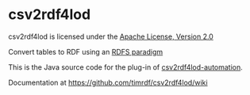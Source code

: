 # csv2rdf4lod
csv2rdf4lod is licensed under the [Apache License, Version 2.0](https://github.com/timrdf/csv2rdf4lod-automation/wiki/License)

Convert tables to RDF using an [RDFS paradigm](https://github.com/timrdf/csv2rdf4lod-automation/wiki/conversion%3AEnhancement)

This is the Java source code for the plug-in of [csv2rdf4lod-automation](https://github.com/timrdf/csv2rdf4lod-automation/wiki).

Documentation at https://github.com/timrdf/csv2rdf4lod/wiki

